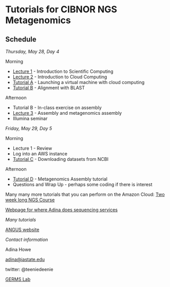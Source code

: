 # Tutorials for CIBNOR NGS Metagenomics

## Schedule

*Thursday, May 28, Day 4*

Morning

* [Lecture 1](./files/2014-lecture1-welcome.pdf) - Introduction to Scientific Computing
* [Lecture 2](./files/cloud.md) - Introduction to Cloud Computing
* [Tutorial A](http://angus.readthedocs.org/en/2014/day1.html) - Launching a virtual machine with cloud computing
* [Tutorial B](./files/running-blast.md) - Alignment with BLAST

Afternoon

* Tutorial B - In-class exercise on assembly
* [Lecture 3](./files/lecture_assembly.pdf) - Assembly and metagenomics assembly
* Illumina seminar

*Friday, May 29, Day 5*

Morning 

* Lecture 1 - Review
* Log into an AWS instance
* [Tutorial C](http://angus.readthedocs.org/en/2014/howe-ncbi.html) - Downloading datasets from NCBI


Afternoon

* [Tutorial D](./files/assembly.md) - Metagenomics Assembly tutorial
* Questions and Wrap Up - perhaps some coding if there is interest

Many many more tutorials that you can perform on the Amazon Cloud:
[Two week long NGS Course](http://angus.readthedocs.org/en/2014/)

[Webpage for where Adina does sequencing services](http://ngs.igsb.anl.gov/)

*Many tutorials*

[ANGUS website](http://ged.msu.edu/angus/)

*Contact information*

Adina Howe

adina@iastate.edu

twitter:  @teeniedeenie

[GERMS Lab](www.germslab.org)